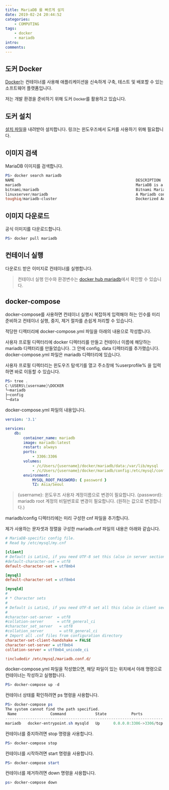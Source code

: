 ```yaml
---
title: MariaDB 를 빠르게 설치
date: 2019-02-24 20:44:52
categories: 
    - COMPUTING
tags:
    - docker
    - mariadb
intro:
comments:
---
```


## 도커 Docker

[Docker](https://www.docker.com/)는 컨테이너를 사용해 애플리케이션을 신속하게 구축, 테스트 및 배포할 수 있는 소프트웨어 플랫폼입니다.

저는 개발 환경을 준비하기 위해 도커 <small>Docker</small>를 활용하고 있습니다.

## 도커 설치

[설치 파일](https://hub.docker.com/editions/community/docker-ce-desktop-windows)을 내려받아 설치합니다. 링크는 윈도우즈에서 도커를 사용하기 위해 필요합니다.

## 이미지 검색

MariaDB 이미지를 검색합니다.

```powershell
PS> docker search mariadb
NAME                                                      DESCRIPTION                                     STARS               OFFICIAL            AUTOMATED
mariadb                                                   MariaDB is a community-developed fork of MyS…   2596                [OK]
bitnami/mariadb                                           Bitnami MariaDB Docker Image                    86                                      [OK]
linuxserver/mariadb                                       A Mariadb container, brought to you by Linux…   59
toughiq/mariadb-cluster                                   Dockerized Automated MariaDB Galera Cluster …   37                                      [OK]
```

## 이미지 다운로드

공식 이미지를 다운로드합니다.

```powershell
PS> docker pull mariadb
```

## 컨테이너 실행

다운로드 받은 이미지로 컨테이너를 실행합니다.

> 컨테이너 실행 인수와 환경변수는 [docker hub mariadb](https://hub.docker.com/_/mariadb)에서 확인할 수 있습니다.

## docker-compose

docker-compose를 사용하면 컨테이너 실행시 복잡하게 입력해야 하는 인수를 미리 준비하고 컨테이너 실행, 중지, 제거 절차를 손쉽게 처리할 수 있습니다.

적당한 디렉터리에 docker-compose.yml 파일을 아래의 내용으로 작성합니다.

사용자 프로필 디렉터리에 docker 디렉터리를 만들고 컨테이너 이름에 해당하는 mariadb 디렉터리를 만들었습니다.
그 안에 config, data 디렉터리를 추가했습니다.
docker-compose.yml 파일은 mariadb 디렉터리에 있습니다.

사용자 프로필 디렉터리는 윈도우즈 탐색기를 열고 주소창에 %userprofile% 을 입력하면 바로 이동할 수 있습니다.

```powershell
PS> tree .
C:\USERS\{username}\DOCKER
└─mariadb
├─config
└─data
```

docker-compose.yml 파일의 내용입니다.

```yml
version: '3.1'

services:
    db:
        container_name: mariadb
        image: mariadb:latest
        restart: always
        ports:
            - 3306:3306
        volumes:
            - /c/Users/{username}/docker/mariadb/data:/var/lib/mysql
            - /c/Users/{username}/docker/mariadb/config:/etc/mysql/conf.d
        environment:
            MYSQL_ROOT_PASSWORD: { password }
            TZ: Asia/Seoul
```

> {username}: 윈도우즈 사용자 계정이름으로 변경이 필요합니다.
> {password}: mariadb root 계정의 비밀번호로 변경이 필요합니다. (원하는 값으로 변경합니다.)

mariadb/config 디렉터리에는 미리 구성한 cnf 파일을 추가합니다.

제가 사용하는 문자셋과 정렬을 구성한 mariadb.cnf 파일의 내용은 아래와 같습니다.

```ini
# MariaDB-specific config file.
# Read by /etc/mysql/my.cnf

[client]
# Default is Latin1, if you need UTF-8 set this (also in server section)
#default-character-set = utf8
default-character-set = utf8mb4

[mysql]
default-character-set = utf8mb4

[mysqld]
#
# * Character sets
#
# Default is Latin1, if you need UTF-8 set all this (also in client section)
#
#character-set-server  = utf8
#collation-server      = utf8_general_ci
#character_set_server   = utf8
#collation_server       = utf8_general_ci
# Import all .cnf files from configuration directory
character-set-client-handshake = FALSE
character-set-server = utf8mb4
collation-server = utf8mb4_unicode_ci

!includedir /etc/mysql/mariadb.conf.d/
```

docker-compose.yml 파일을 작성했으면, 해당 파일이 있는 위치에서 아래 명령으로 컨테이너는 작성하고 실행합니다.

```powershell
PS> docker-compose up -d
```

컨테이너 상태를 확인하려면 ps 명령을 사용합니다.

```powershell
PS> docker-compose ps
The system cannot find the path specified.
 Name               Command             State           Ports
----------------------------------------------------------------------
mariadb   docker-entrypoint.sh mysqld   Up      0.0.0.0:3306->3306/tcp
```

컨테이너를 중지하려면 stop 명령을 사용합니다.

```powershell
PS> docker-compose stop
```

컨테이너를 시작하려면 start 명령을 사용합니다.

```powershell
PS> docker-compose start
```

컨테이너를 제거하려면 down 명령을 사용합니다.

```powershell
ps> docker-compose down
```

